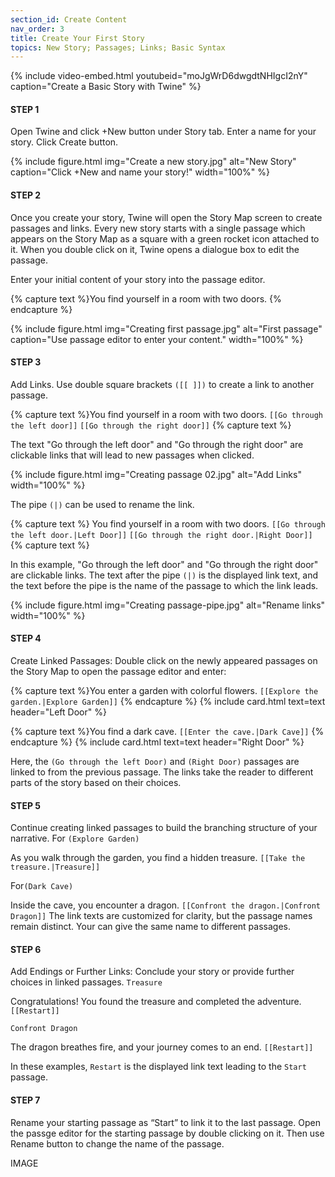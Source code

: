 ```yaml
---
section_id: Create Content
nav_order: 3
title: Create Your First Story
topics: New Story; Passages; Links; Basic Syntax
---
```


{% include video-embed.html youtubeid="moJgWrD6dwgdtNHIgcI2nY" caption="Create a Basic Story with Twine" %}

#### STEP 1
Open Twine and click +New button under Story tab. Enter a name for your story. Click Create button.

{% include figure.html img="Create a new story.jpg" alt="New Story" caption="Click +New and name your story!" width="100%" %}

#### STEP 2
Once you create your story, Twine will open the Story Map screen to create passages and links. Every new story starts with a single passage which appears on the Story Map as a square with a green rocket icon attached to it. When you double click on it, Twine opens a dialogue box to edit the passage.

Enter your initial content of your story into the passage editor. 

{% capture text %}You find yourself in a room with two doors.
{% endcapture %}

{% include figure.html img="Creating first passage.jpg" alt="First passage" caption="Use passage editor to enter your content." width="100%" %}

#### STEP 3
Add Links. Use double square brackets `([[ ]])` to create a link to another passage. 

{% capture text %}You find yourself in a room with two doors.
`[[Go through the left door]]`
`[[Go through the right door]]`
{% capture text %}

The text "Go through the left door" and "Go through the right door" are clickable links that will lead to new passages when clicked. 

{% include figure.html img="Creating passage 02.jpg" alt="Add Links" width="100%" %}

The pipe `(|)` can be used to rename the link.

{% capture text %} You find yourself in a room with two doors.
`[[Go through the left door.|Left Door]]`
`[[Go through the right door.|Right Door]]`
{% capture text %}

In this example, "Go through the left door" and "Go through the right door" are clickable links. The text after the pipe `(|)` is the displayed link text, and the text before the pipe is the name of the passage to which the link leads.

{% include figure.html img="Creating passage-pipe.jpg" alt="Rename links" width="100%" %}

#### STEP 4 
Create Linked Passages: Double click on the newly appeared passages on the Story Map to open the passage editor and enter:

{% capture text %}You enter a garden with colorful flowers.
`[[Explore the garden.|Explore Garden]]`
{% endcapture %}
{% include card.html text=text header="Left Door" %}

{% capture text %}You find a dark cave.
`[[Enter the cave.|Dark Cave]]`
{% endcapture %}
{% include card.html text=text header="Right Door" %}

Here, the `(Go through the left Door)` and `(Right Door)` passages are linked to from the previous passage. The links take the reader to different parts of the story based on their choices.

#### STEP 5
Continue creating linked passages to build the branching structure of your narrative.
For `(Explore Garden)`

As you walk through the garden, you find a hidden treasure.
`[[Take the treasure.|Treasure]]`

For`(Dark Cave)`

Inside the cave, you encounter a dragon.
`[[Confront the dragon.|Confront Dragon]]`
The link texts are customized for clarity, but the passage names remain distinct. Your can give the same name to different passages.

#### STEP 6
Add Endings or Further Links: Conclude your story or provide further choices in linked passages.
`Treasure`

Congratulations! You found the treasure and completed the adventure.
`[[Restart]]`

`Confront Dragon`

The dragon breathes fire, and your journey comes to an end.
`[[Restart]]`

In these examples, `Restart` is the displayed link text leading to the `Start` passage.

#### STEP 7
Rename your starting passage as “Start” to link it to the last passage. Open the passge editor for the starting passage by double clicking on it. Then use Rename button to change the name of the passage. 

IMAGE


